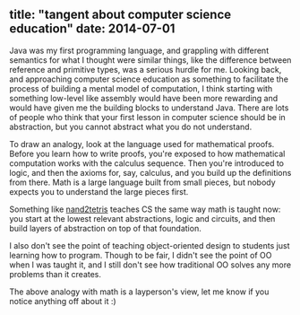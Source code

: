 title: "tangent about computer science education"
date: 2014-07-01
---

Java was my first programming language, and grappling with different semantics for what I thought were similar things, like the difference between reference and primitive types, was a serious hurdle for me. Looking back, and approaching computer science education as something to facilitate the process of building a mental model of computation, I think starting with something low-level like assembly would have been more rewarding and would have given me the building blocks to understand Java. There are lots of people who think that your first lesson in computer science should be in abstraction, but you cannot abstract what you do not understand.

To draw an analogy, look at the language used for mathematical proofs. Before you learn how to write proofs, you're exposed to how mathematical computation works with the calculus sequence. Then you're introduced to logic, and then the axioms for, say, calculus, and you build up the definitions from there. Math is a large language built from small pieces, but nobody expects you to understand the large pieces first.

Something like [nand2tetris](http://nand2tetris.org/) teaches CS the same way math is taught now: you start at the lowest relevant abstractions, logic and circuits, and then build layers of abstraction on top of that foundation.

I also don't see the point of teaching object-oriented design to students just learning how to program. Though to be fair, I didn't see the point of OO when I was taught it, and I still don't see how traditional OO solves any more problems than it creates.

The above analogy with math is a layperson's view, let me know if you notice anything off about it :)
